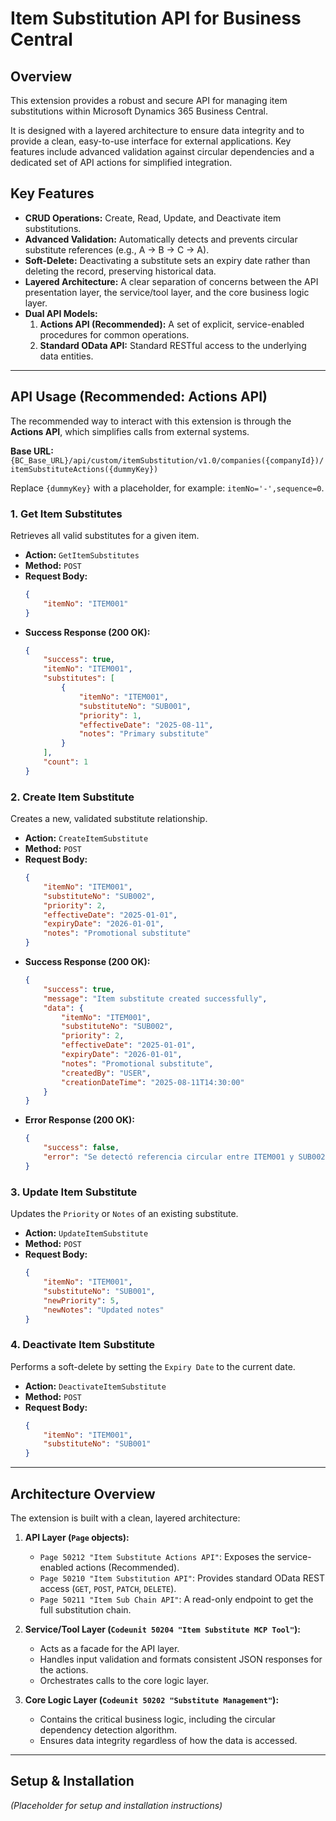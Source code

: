 # Item Substitution API for Business Central

## Overview

This extension provides a robust and secure API for managing item substitutions within Microsoft Dynamics 365 Business Central.

It is designed with a layered architecture to ensure data integrity and to provide a clean, easy-to-use interface for external applications. Key features include advanced validation against circular dependencies and a dedicated set of API actions for simplified integration.

## Key Features

- **CRUD Operations:** Create, Read, Update, and Deactivate item substitutions.
- **Advanced Validation:** Automatically detects and prevents circular substitute references (e.g., A -> B -> C -> A).
- **Soft-Delete:** Deactivating a substitute sets an expiry date rather than deleting the record, preserving historical data.
- **Layered Architecture:** A clear separation of concerns between the API presentation layer, the service/tool layer, and the core business logic layer.
- **Dual API Models:**
  1.  **Actions API (Recommended):** A set of explicit, service-enabled procedures for common operations.
  2.  **Standard OData API:** Standard RESTful access to the underlying data entities.

---

## API Usage (Recommended: Actions API)

The recommended way to interact with this extension is through the **Actions API**, which simplifies calls from external systems.

**Base URL:**
`{BC_Base_URL}/api/custom/itemSubstitution/v1.0/companies({companyId})/itemSubstituteActions({dummyKey})`

Replace `{dummyKey}` with a placeholder, for example: `itemNo='-',sequence=0`.

### 1. Get Item Substitutes

Retrieves all valid substitutes for a given item.

- **Action:** `GetItemSubstitutes`
- **Method:** `POST`
- **Request Body:**
  ```json
  {
      "itemNo": "ITEM001"
  }
  ```
- **Success Response (200 OK):**
  ```json
  {
      "success": true,
      "itemNo": "ITEM001",
      "substitutes": [
          {
              "itemNo": "ITEM001",
              "substituteNo": "SUB001",
              "priority": 1,
              "effectiveDate": "2025-08-11",
              "notes": "Primary substitute"
          }
      ],
      "count": 1
  }
  ```

### 2. Create Item Substitute

Creates a new, validated substitute relationship.

- **Action:** `CreateItemSubstitute`
- **Method:** `POST`
- **Request Body:**
  ```json
  {
      "itemNo": "ITEM001",
      "substituteNo": "SUB002",
      "priority": 2,
      "effectiveDate": "2025-01-01",
      "expiryDate": "2026-01-01",
      "notes": "Promotional substitute"
  }
  ```
- **Success Response (200 OK):**
  ```json
  {
      "success": true,
      "message": "Item substitute created successfully",
      "data": {
          "itemNo": "ITEM001",
          "substituteNo": "SUB002",
          "priority": 2,
          "effectiveDate": "2025-01-01",
          "expiryDate": "2026-01-01",
          "notes": "Promotional substitute",
          "createdBy": "USER",
          "creationDateTime": "2025-08-11T14:30:00"
      }
  }
  ```
- **Error Response (200 OK):**
  ```json
  {
      "success": false,
      "error": "Se detectó referencia circular entre ITEM001 y SUB002."
  }
  ```

### 3. Update Item Substitute

Updates the `Priority` or `Notes` of an existing substitute.

- **Action:** `UpdateItemSubstitute`
- **Method:** `POST`
- **Request Body:**
  ```json
  {
      "itemNo": "ITEM001",
      "substituteNo": "SUB001",
      "newPriority": 5,
      "newNotes": "Updated notes"
  }
  ```

### 4. Deactivate Item Substitute

Performs a soft-delete by setting the `Expiry Date` to the current date.

- **Action:** `DeactivateItemSubstitute`
- **Method:** `POST`
- **Request Body:**
  ```json
  {
      "itemNo": "ITEM001",
      "substituteNo": "SUB001"
  }
  ```

---

## Architecture Overview

The extension is built with a clean, layered architecture:

1.  **API Layer (`Page` objects):**
    - `Page 50212 "Item Substitute Actions API"`: Exposes the service-enabled actions (Recommended).
    - `Page 50210 "Item Substitution API"`: Provides standard OData REST access (`GET`, `POST`, `PATCH`, `DELETE`).
    - `Page 50211 "Item Sub Chain API"`: A read-only endpoint to get the full substitution chain.

2.  **Service/Tool Layer (`Codeunit 50204 "Item Substitute MCP Tool"`):**
    - Acts as a facade for the API layer.
    - Handles input validation and formats consistent JSON responses for the actions.
    - Orchestrates calls to the core logic layer.

3.  **Core Logic Layer (`Codeunit 50202 "Substitute Management"`):**
    - Contains the critical business logic, including the circular dependency detection algorithm.
    - Ensures data integrity regardless of how the data is accessed.

---

## Setup & Installation

*(Placeholder for setup and installation instructions)*